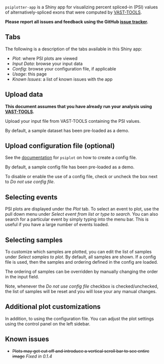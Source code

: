 `psiplotter-app` is a Shiny app for visualizing percent spliced-in (PSI) values of
alternatively-spliced exons that were computed by
[VAST-TOOLS](https://github.com/vastgroup/vast-tools).

**Please report all issues and feedback using the GitHub 
[issue tracker](https://github.com/kcha/psiplotter-app/issues).**

## Tabs

The following is a description of the tabs available in this Shiny app:

- *Plot*: where PSI plots are viewed
- *Input Data*: browse your input data
- *Config*: browse your configuration file, if applicable
- *Usage*: this page
- *Known Issues*: a list of known issues with the app

## Upload data

**This document assumes that you have already run your analysis using
[VAST-TOOLS](https://github.com/vastgroup/vast-tools).**

Upload your input file from VAST-TOOLS containing the PSI values.

By default, a sample dataset has been pre-loaded as a demo.

## Upload configuration file (optional)

See the [documentation](https://github.com/kcha/psiplot#the-config-file-way) for
`psiplot` on how to create a config file.

By default, a sample config file has been pre-loaded as a demo.

To disable or enable the use of a config file, check or uncheck the box next to
*Do not use config file*.

## Selecting events

PSI plots are displayed under the *Plot* tab. To select an event to plot, use
the pull down menu under *Select event from list or type to search*. You can also
search for a particular event by simply typing into the menu bar. This is useful
if you have a large number of events loaded.

## Selecting samples

To customize which samples are plotted, you can edit the list of samples under
*Select samples to plot*. By default, all samples are shown. If a config file is
used, then the samples and ordering defined in the config are loaded.

The ordering of samples can be overridden by manually changing the order in the
input field.

Note, whenever the *Do not use config file* checkbox is checked/unchecked, the list of samples
will be reset and you will lose your any manual changes.

## Additional plot customizations

In addition, to using the configuration file. You can adjust the plot settings 
using the control panel on the left sidebar.

## Known issues
- ~~Plots may get cut off and introduce a vertical scroll bar to see entire image~~ *Fixed in 0.1.4*
